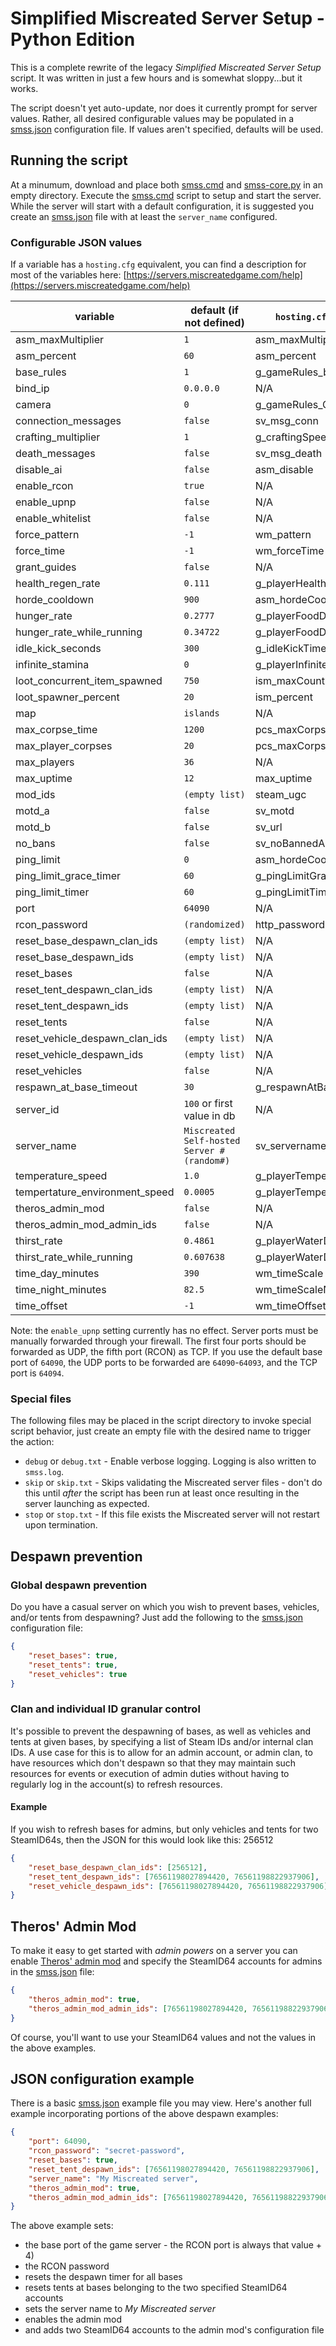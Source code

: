 # Simplified Miscreated Server Setup - Python Edition
This is a complete rewrite of the legacy *Simplified Miscreated Server Setup* script. It was written in just a few hours and is somewhat sloppy...but it works.

The script doesn't yet auto-update, nor does it currently prompt for server values. Rather, all desired configurable values may be populated in a [smss.json](smss.example.json) configuration file. If values aren't specified, defaults will be used.

## Running the script
At a minumum, download and place both [smss.cmd](smss.cmd) and [smss-core.py](smss-core.py) in an empty directory. Execute the [smss.cmd](smss.cmd) script to setup and start the server. While the server will start with a default configuration, it is suggested you create an [smss.json](smss.example.json) file with at least the `server_name` configured.

### Configurable JSON values
If a variable has a `hosting.cfg` equivalent, you can find a description for most of the variables here: [https://servers.miscreatedgame.com/help](https://servers.miscreatedgame.com/help)

| variable | default (if not defined) | `hosting.cfg` equivalent |
| -------- | ------------------------ | ------------------------ |
| asm_maxMultiplier | `1` | asm_maxMultiplier |
| asm_percent | `60` | asm_percent |
| base_rules | `1` | g_gameRules_bases |
| bind_ip | `0.0.0.0` | N/A |
| camera | `0` | g_gameRules_Camera |
| connection_messages | `false` | sv_msg_conn |
| crafting_multiplier | `1` | g_craftingSpeedMultiplier |
| death_messages | `false` | sv_msg_death |
| disable_ai | `false` | asm_disable |
| enable_rcon | `true` | N/A |
| enable_upnp | `false` | N/A |
| enable_whitelist | `false` | N/A |
| force_pattern | `-1` | wm_pattern |
| force_time | `-1` | wm_forceTime |
| grant_guides | `false` | N/A |
| health_regen_rate | `0.111` | g_playerHealthRegen |
| horde_cooldown | `900` | asm_hordeCooldown |
| hunger_rate | `0.2777` | g_playerFoodDecay |
| hunger_rate_while_running | `0.34722` | g_playerFoodDecaySprinting |
| idle_kick_seconds | `300` | g_idleKickTime |
| infinite_stamina | `0` | g_playerInfiniteStamina |
| loot_concurrent_item_spawned | `750` | ism_maxCount |
| loot_spawner_percent | `20` | ism_percent |
| map | `islands` | N/A |
| max_corpse_time | `1200` | pcs_maxCorpseTime |
| max_player_corpses | `20` | pcs_maxCorpses |
| max_players | `36` | N/A |
| max_uptime | `12` | max_uptime |
| mod_ids | `(empty list)` | steam_ugc |
| motd_a | `false` | sv_motd |
| motd_b | `false` | sv_url |
| no_bans | `false` | sv_noBannedAccounts |
| ping_limit | `0` | asm_hordeCoolg_pinglimitdown |
| ping_limit_grace_timer | `60` | g_pingLimitGraceTimer |
| ping_limit_timer | `60` | g_pingLimitTimer |
| port | `64090` | N/A |
| rcon_password | `(randomized)` | http_password |
| reset_base_despawn_clan_ids | `(empty list)` | N/A |
| reset_base_despawn_ids | `(empty list)` | N/A |
| reset_bases | `false` | N/A |
| reset_tent_despawn_clan_ids | `(empty list)` | N/A |
| reset_tent_despawn_ids | `(empty list)` | N/A |
| reset_tents | `false` | N/A |
| reset_vehicle_despawn_clan_ids | `(empty list)` | N/A |
| reset_vehicle_despawn_ids | `(empty list)` | N/A |
| reset_vehicles | `false` | N/A |
| respawn_at_base_timeout | `30` | g_respawnAtBaseTime |
| server_id | `100` or first value in db | N/A |
| server_name | `Miscreated Self-hosted Server #(random#)` | sv_servername |
| temperature_speed | `1.0` | g_playerTemperatureSpeed |
| tempertature_environment_speed | `0.0005` | g_playerTemperatureEnvRate |
| theros_admin_mod | `false` | N/A |
| theros_admin_mod_admin_ids | `false` | N/A |
| thirst_rate | `0.4861` | g_playerWaterDecay |
| thirst_rate_while_running | `0.607638` | g_playerWaterDecaySprinting |
| time_day_minutes | `390` | wm_timeScale |
| time_night_minutes | `82.5` | wm_timeScaleNight |
| time_offset | `-1` | wm_timeOffset |

Note: the `enable_upnp` setting currently has no effect. Server ports must be manually forwarded through your firewall. The first four ports should be forwarded as UDP, the fifth port (RCON) as TCP. If you use the default base port of `64090`, the UDP ports to be forwarded are `64090`-`64093`, and the TCP port is `64094`.

### Special files
The following files may be placed in the script directory to invoke special script behavior, just create an empty file with the desired name to trigger the action:
* `debug` or `debug.txt` - Enable verbose logging. Logging is also written to `smss.log`.
* `skip` or `skip.txt` - Skips validating the Miscreated server files - don't do this until *after* the script has been run at least once resulting in the server launching as expected.
* `stop` or `stop.txt` - If this file exists the Miscreated server will not restart upon termination.

## Despawn prevention
### Global despawn prevention
Do you have a casual server on which you wish to prevent bases, vehicles, and/or tents from despawning? Just add the following to the [smss.json](smss.example.json) configuration file:
```json
{
    "reset_bases": true,
    "reset_tents": true,
    "reset_vehicles": true
}
```
### Clan and individual ID granular control
It's possible to prevent the despawning of bases, as well as vehicles and tents at given bases, by specifying a list of Steam IDs and/or internal clan IDs. A use case for this is to allow for an admin account, or admin clan, to have resources which don't despawn so that they may maintain such resources for events or execution of admin duties without having to regularly log in the account(s) to refresh resources.

#### Example
If you wish to refresh bases for admins, but only vehicles and tents for two SteamID64s, then the JSON for this would look like this:
256512
```json
{
    "reset_base_despawn_clan_ids": [256512],
    "reset_tent_despawn_ids": [76561198027894420, 76561198822937906],
    "reset_vehicle_despawn_ids": [76561198027894420, 76561198822937906]
}
```
## Theros' Admin Mod
To make it easy to get started with *admin powers* on a server you can enable [Theros' admin mod](https://steamcommunity.com/sharedfiles/filedetails/?id=2011185435) and specify the SteamID64 accounts for admins in the [smss.json](smss.example.json) file:
```json
{
    "theros_admin_mod": true,
    "theros_admin_mod_admin_ids": [76561198027894420, 76561198822937906]
}
```
Of course, you'll want to use your SteamID64 values and not the values in the above examples.

## JSON configuration example
There is a basic [smss.json](smss.example.json) example file you may view. Here's another full example incorporating portions of the above despawn examples:
```json
{
    "port": 64090,
    "rcon_password": "secret-password",
    "reset_bases": true,
    "reset_tent_despawn_ids": [76561198027894420, 76561198822937906],
    "server_name": "My Miscreated server",
    "theros_admin_mod": true,
    "theros_admin_mod_admin_ids": [76561198027894420, 76561198822937906]
}
```
The above example sets:
* the base port of the game server - the RCON port is always that value + 4)
* the RCON password
* resets the despawn timer for all bases
* resets tents at bases belonging to the two specified SteamID64 accounts
* sets the server name to *My Miscreated server*
* enables the admin mod
* and adds two SteamID64 accounts to the admin mod's configuration file 
